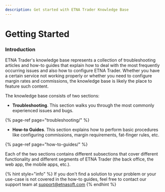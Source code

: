 ```yaml
---
description: Get started with ETNA Trader Knowledge Base
---
```


# Getting Started

### Introduction

ETNA Trader's knowledge base represents a collection of troubleshooting articles and how-to guides that explain how to deal with the most frequently occurring issues and also how to configure ETNA Trader. Whether you have a certain service not working properly or whether you need to configure margin rates and commissions, the knowledge base is likely the place to feature such content.

The knowledge base consists of two sections:

* **Troubleshooting**. This section walks you through the most commonly experienced issues and bugs.

{% page-ref page="troubleshooting/" %}

* **How-to Guides**. This section explains how to perform basic procedures like configuring commissions, margin requirements, fat-finger rules, etc.

{% page-ref page="how-to-guides/" %}

Each of the two sections contains different subsections that cover different functionality and different segments of ETNA Trader \(the back office, the web app, the mobile apps, etc.\).

{% hint style="info" %}
If you don't find a solution to your problem or your use-case is not covered in the how-to guides, feel free to contact our support team at support@etnasoft.com
{% endhint %}

